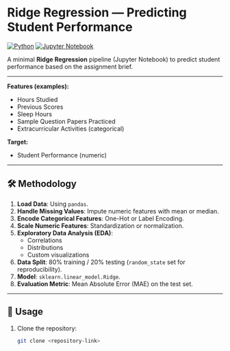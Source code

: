 # Ridge Regression — Predicting Student Performance

[![Python](https://img.shields.io/badge/Python-3.x-blue)](https://www.python.org/)
[![Jupyter Notebook](https://img.shields.io/badge/Jupyter-Notebook-orange)](https://jupyter.org/)


A minimal **Ridge Regression** pipeline (Jupyter Notebook) to predict student performance based on the assignment brief.

---


**Features (examples):**
- Hours Studied
- Previous Scores
- Sleep Hours
- Sample Question Papers Practiced
- Extracurricular Activities (categorical)

**Target:**
- Student Performance (numeric)

---

## 🛠 Methodology

1. **Load Data**: Using `pandas`.
2. **Handle Missing Values**: Impute numeric features with mean or median.
3. **Encode Categorical Features**: One-Hot or Label Encoding.
4. **Scale Numeric Features**: Standardization or normalization.
5. **Exploratory Data Analysis (EDA)**:
   - Correlations
   - Distributions
   - Custom visualizations
6. **Data Split**: 80% training / 20% testing (`random_state` set for reproducibility).
7. **Model**: `sklearn.linear_model.Ridge`.
8. **Evaluation Metric**: Mean Absolute Error (MAE) on the test set.

---

## 🚀 Usage

1. Clone the repository:
   ```bash
   git clone <repository-link>
